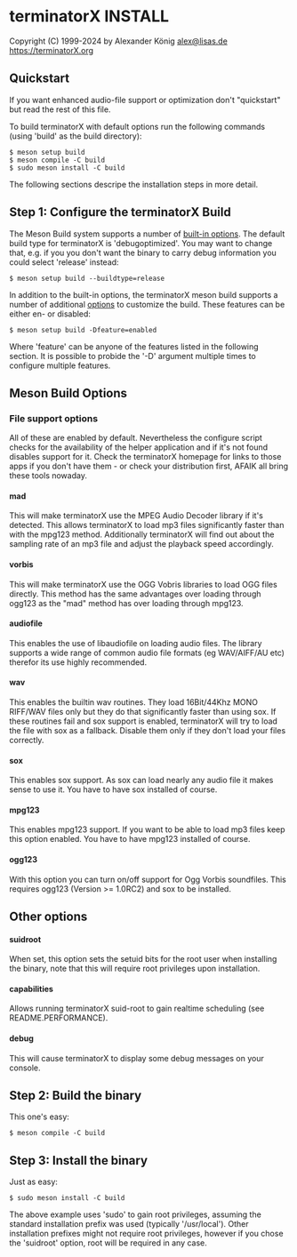 # terminatorX INSTALL

Copyright (C) 1999-2024 by Alexander König <alex@lisas.de>
https://terminatorX.org

## Quickstart

If you want enhanced audio-file support or optimization don't
"quickstart" but read the rest of this file.

To build terminatorX with default options run the following commands (using
'build' as the build directory):

```
$ meson setup build
$ meson compile -C build
$ sudo meson install -C build
```

The following sections descripe the installation steps in more detail.

## Step 1: Configure the terminatorX Build

The Meson Build system supports a number of [built-in
options](https://mesonbuild.com/Builtin-options.html). The default build type
for terminatorX is 'debugoptimized'. You may want to change that, e.g. if you
you don't want the binary to carry debug information you could select 'release'
instead:

```
$ meson setup build --buildtype=release
```

In addition to the built-in options, the terminatorX meson build
supports a number of additional [options](meson.options) to customize
the build. These features can be either en- or disabled:

```
$ meson setup build -Dfeature=enabled
```

Where 'feature' can be anyone of the features listed in the following 
section. It is possible to probide the '-D' argument multiple times to
configure multiple features.

## Meson Build Options

### File support options

All of these are enabled by default. Nevertheless the configure
script checks for the availability of the helper application
and if it's not found disables support for it. Check the
terminatorX homepage for links to those apps if you don't have
them - or check your distribution first, AFAIK all bring these
tools nowaday.

#### mad

This will make terminatorX use the MPEG Audio Decoder library if
it's detected. This allows terminatorX to load mp3 files
significantly faster than with the mpg123 method. Additionally
terminatorX will find out about the sampling rate of an mp3 file
and adjust the playback speed accordingly.

#### vorbis

This will make terminatorX use the OGG Vobris libraries to load
OGG files directly. This method has the same advantages over
loading through ogg123 as the "mad" method has over loading
through mpg123.

#### audiofile

This enables the use of libaudiofile on loading audio files.
The library supports a wide range of common audio file formats
(eg WAV/AIFF/AU etc) therefor its use highly recommended.

#### wav

This enables the builtin wav routines. They load 16Bit/44Khz
MONO RIFF/WAV files only but they do that significantly faster
than using sox. If these routines fail and sox support is
enabled, terminatorX will try to load the file with sox as
a fallback. Disable them only if they don't load your files
correctly.

#### sox

This enables sox support. As sox can load nearly any audio file
it makes sense to use it. You have to have sox installed of
course.

#### mpg123

This enables mpg123 support. If you want to be able to load mp3
files keep this option enabled. You have to have mpg123
installed of course.

#### ogg123

With this option you can turn on/off support for Ogg Vorbis
soundfiles. This requires ogg123 (Version >= 1.0RC2) and
sox to be installed.

## Other options

#### suidroot

When set, this option sets the setuid bits for the root user when
installing the binary, note that this will require root privileges
upon installation.

#### capabilities

Allows running terminatorX suid-root to gain realtime scheduling
(see README.PERFORMANCE).

#### debug

This will cause terminatorX to display some debug messages on
your console.

## Step 2: Build the binary

This one's easy:

```
$ meson compile -C build
```

## Step 3: Install the binary

Just as easy:

```
$ sudo meson install -C build
```

The above example uses 'sudo' to gain root privileges, assuming the standard
installation prefix was used (typically '/usr/local'). Other installation
prefixes might not require root privileges, however if you chose the 'suidroot'
option, root will be required in any case.
